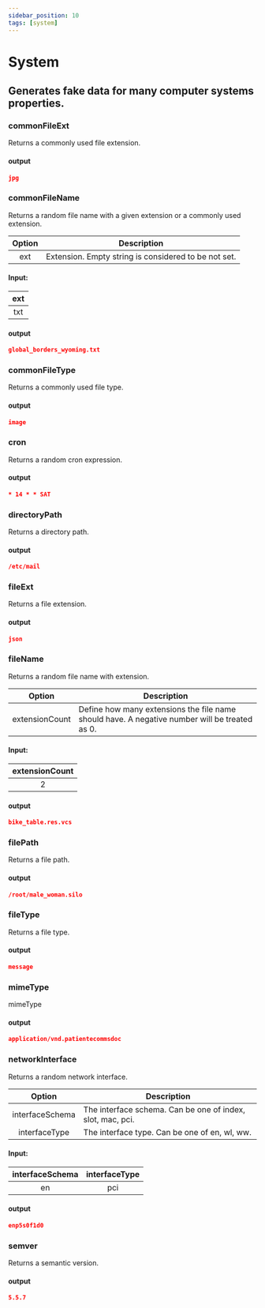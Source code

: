 ```yaml
---
sidebar_position: 10
tags: [system]
---
```


# System

## Generates fake data for many computer systems properties.

### commonFileExt
Returns a commonly used file extension.

#### output

```json
jpg
```

### commonFileName
Returns a random file name with a given extension or a commonly used extension.

|       Option        | Description                                          |
| :-----------------: | ---------------------------------------------------- |
|        ext          | Extension. Empty string is considered to be not set. |

#### Input:

|   ext   |
| :-----: |
|   txt   |

#### output

```json
global_borders_wyoming.txt
```

### commonFileType
Returns a commonly used file type.

#### output

```json
image
```

### cron
Returns a random cron expression.

#### output

```json
* 14 * * SAT
```

### directoryPath
Returns a directory path.

#### output

```json
/etc/mail
```

### fileExt
Returns a file extension.

#### output

```json
json
```

### fileName
Returns a random file name with extension.

|       Option        | Description                                                                                   |
| :-----------------: | --------------------------------------------------------------------------------------------- |
|    extensionCount   | Define how many extensions the file name should have. A negative number will be treated as 0. |

#### Input:

| extensionCount |
| :------------: |
|       2        |

#### output

```json
bike_table.res.vcs
```

### filePath
Returns a file path.

#### output

```json
/root/male_woman.silo
```

### fileType
Returns a file type.

#### output

```json
message
```

### mimeType
mimeType

#### output

```json
application/vnd.patientecommsdoc
```

### networkInterface
Returns a random network interface.

|       Option        | Description                                                |
| :-----------------: | ---------------------------------------------------------- |
|  interfaceSchema    | The interface schema. Can be one of index, slot, mac, pci. |
|   interfaceType     | The interface type. Can be one of en, wl, ww.              |

#### Input:

| interfaceSchema | interfaceType |
| :-------------: | :-----------: |
|  en             |     pci       |

#### output

```json
enp5s0f1d0
```

### semver
Returns a semantic version.

#### output

```json
5.5.7
```

